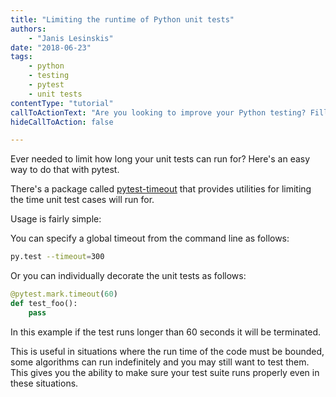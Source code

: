 ```yaml
---
title: "Limiting the runtime of Python unit tests"
authors:
    - "Janis Lesinskis"
date: "2018-06-23"
tags:
    - python
    - testing
    - pytest
    - unit tests
contentType: "tutorial"
callToActionText: "Are you looking to improve your Python testing? Fill in the form below with some details and one of our Python experts will get back to you."
hideCallToAction: false

---
```


Ever needed to limit how long your unit tests can run for? Here's an easy way to do that with pytest.

There's a package called [pytest-timeout](https://pypi.org/project/pytest-timeout/) that provides utilities for limiting the time unit test cases will run for.

Usage is fairly simple:

You can specify a global timeout from the command line as follows:

```sh
py.test --timeout=300
```

Or you can individually decorate the unit tests as follows:

```python
@pytest.mark.timeout(60)
def test_foo():
    pass
```

In this example if the test runs longer than 60 seconds it will be terminated.

This is useful in situations where the run time of the code must be bounded, some algorithms can run indefinitely and you may still want to test them. This gives you the ability to make sure your test suite runs properly even in these situations.